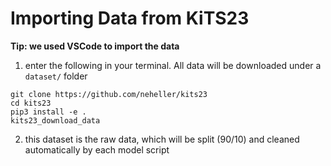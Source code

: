 # Importing Data from KiTS23

**Tip: we used VSCode to import the data**

1. enter the following in your terminal. All data will be downloaded under a ```dataset/``` folder
```
git clone https://github.com/neheller/kits23
cd kits23
pip3 install -e .
kits23_download_data
```
2. this dataset is the raw data, which will be split (90/10) and cleaned automatically by each model script
